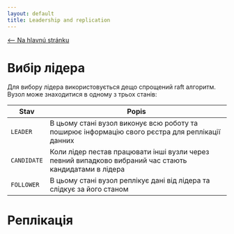 ```yaml
---
layout: default
title: Leadership and replication
---
```


[<-- Na hlavnú stránku](index.md)
# Вибір лідера

Для вибору лідера використовується дещо спрощений raft алгоритм. Вузол може знаходитися в одному з трьох станів:

| Stav        | Popis                                                                                                  |
|-------------|--------------------------------------------------------------------------------------------------------|
| `LEADER`    | В цьому стані вузол виконує всю роботу та поширює інформацію свого рєстра для реплікації данних        |
| `CANDIDATE` | Коли лідер пестав працювати інші вузли через певний випадково вибраний час стають кандидатами в лідера |
| `FOLLOWER`  | В цьому стані вузол реплікує дані від лідера та слідкує за його станом                                 |


# Реплікація

